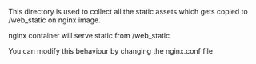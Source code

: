 This directory is used to collect all the static assets which gets copied to /web_static on nginx image.

nginx container will serve static from /web_static

You can modify this behaviour by changing the nginx.conf file